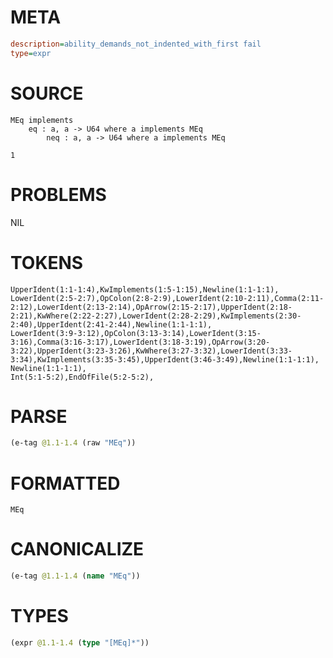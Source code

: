 # META
~~~ini
description=ability_demands_not_indented_with_first fail
type=expr
~~~
# SOURCE
~~~roc
MEq implements
    eq : a, a -> U64 where a implements MEq
        neq : a, a -> U64 where a implements MEq

1
~~~
# PROBLEMS
NIL
# TOKENS
~~~zig
UpperIdent(1:1-1:4),KwImplements(1:5-1:15),Newline(1:1-1:1),
LowerIdent(2:5-2:7),OpColon(2:8-2:9),LowerIdent(2:10-2:11),Comma(2:11-2:12),LowerIdent(2:13-2:14),OpArrow(2:15-2:17),UpperIdent(2:18-2:21),KwWhere(2:22-2:27),LowerIdent(2:28-2:29),KwImplements(2:30-2:40),UpperIdent(2:41-2:44),Newline(1:1-1:1),
LowerIdent(3:9-3:12),OpColon(3:13-3:14),LowerIdent(3:15-3:16),Comma(3:16-3:17),LowerIdent(3:18-3:19),OpArrow(3:20-3:22),UpperIdent(3:23-3:26),KwWhere(3:27-3:32),LowerIdent(3:33-3:34),KwImplements(3:35-3:45),UpperIdent(3:46-3:49),Newline(1:1-1:1),
Newline(1:1-1:1),
Int(5:1-5:2),EndOfFile(5:2-5:2),
~~~
# PARSE
~~~clojure
(e-tag @1.1-1.4 (raw "MEq"))
~~~
# FORMATTED
~~~roc
MEq
~~~
# CANONICALIZE
~~~clojure
(e-tag @1.1-1.4 (name "MEq"))
~~~
# TYPES
~~~clojure
(expr @1.1-1.4 (type "[MEq]*"))
~~~

